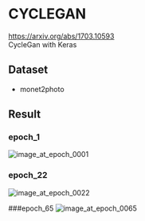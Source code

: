 # CYCLEGAN
https://arxiv.org/abs/1703.10593 \
CycleGan with Keras

## Dataset
+ monet2photo

## Result
### epoch_1
![image_at_epoch_0001](https://user-images.githubusercontent.com/93169315/178671174-e9594bfe-d113-49cf-85c1-2308f21a2c17.png)

### epoch_22
![image_at_epoch_0022](https://user-images.githubusercontent.com/93169315/178671285-103560bb-66b4-4469-8bbb-68f6b709bf10.png)

###epoch_65
![image_at_epoch_0065](https://user-images.githubusercontent.com/93169315/178671511-4cff30fa-a797-49bd-a4fa-6441c4d93c99.png)
